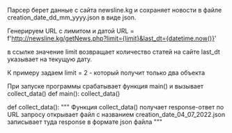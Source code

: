 Парсер берет данные с сайта newsline.kg и сохраняет новости 
в файле  creation_date_dd_mm_yyyy.json в виде json.

Генерируем URL с лимитом и датой
URL = f'http://newsline.kg/getNews.php?limit={limit}&last_dt={datetime.now()}'

в ссылке значение limit возвращает количество статей на сайте 
last_dt указывает на текущую дату.

К примеру задаем limit = 2  -   который получит только два объекта

При запуске программы срабатывает функция main()  и вызывает collect_data()
def main():
    collect_data()

def collect_data():
    """
    Функция collect_data() получает response-ответ по URL запросу
    открывает файл с названием  creation_date_04_07_2022.json
    записывает туда response в формате json файла
    """

